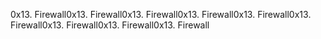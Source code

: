 0x13. Firewall0x13. Firewall0x13. Firewall0x13. Firewall0x13. Firewall0x13. Firewall0x13. Firewall0x13. Firewall0x13. Firewall
